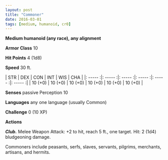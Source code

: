 ```yaml
---
layout: post
title: "Commoner"
date: 2016-03-01
tags: [medium, humanoid, cr0]
---
```


**Medium humanoid (any race), any alignment**

**Armor Class** 10

**Hit Points** 4 (1d8)

**Speed** 30 ft.

|   STR   |   DEX   |   CON   |   INT   |   WIS   |   CHA   |
|: ----- :|: ----- :|: ----- :|: ----- :|: ----- :|: ----- :|
| 10 (+0) | 10 (+0) | 10 (+0) | 10 (+0) | 10 (+0) | 10 (+0) |

**Senses** passive Perception 10 

**Languages** any one language (usually Common) 

**Challenge** 0 (10 XP) 

**Actions** 

***Club.*** Melee Weapon Attack: +2 to hit, reach 5 ft., one target. Hit: 2 (1d4) bludgeoning damage. 

Commoners include peasants, serfs, slaves, servants, pilgrims, merchants, artisans, and hermits.
